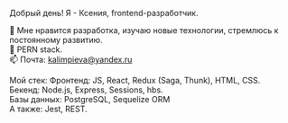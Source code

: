 Добрый день! Я - Ксения, frontend-разработчик.

👀 Мне нравится разработка, изучаю новые технологии, стремлюсь к постоянному развитию.<br>
👾 PERN stack.<br>
📫 Почта: kalimpieva@yandex.ru


Мой стек:
Фронтенд: JS, React, Redux (Saga, Thunk), HTML, CSS.<br>
Бекенд: Node.js, Express, Sessions, hbs.<br>
Базы данных: PostgreSQL, Sequelize ORM<br>
A также: Jest, REST.


<!-- Pinned Repositories -- >
<a href="https://github.com/AlimpievaXenia/Yoga">
  <img align="center" style="margin:1rem 0.5rem" src="https://www.google.com/search?q=yoga&sxsrf=APq-WBsqnxa7TsFJwh16mknhwKTENR1XKg:1649081367466&source=lnms&tbm=isch&sa=X&ved=2ahUKEwjC5PPoyvr2AhW9AhAIHcxMA-sQ_AUoAnoECAEQBA&biw=1879&bih=1198&dpr=1#imgrc=OQxE65Rrf9qXVM" />
</a>
<br>
<a href="https://github.com/AlimpievaXenia/Elbrus-restaurant">
  <img align="center" style="margin:0.5rem" src="https://www.google.com/search?q=restaurant+cartoon&tbm=isch&ved=2ahUKEwiSsdqQy_r2AhUwQvEDHR67BOcQ2-cCegQIABAA&oq=restaurant+&gs_lcp=CgNpbWcQARgDMgQIABBDMgQIABBDMgQIABBDMgQIABBDMgQIABBDMgQIABBDMgQIABBDMgQIABBDMgUIABCABDIECAAQQ1DEAljEAmCkHGgAcAB4AIABO4gBdpIBATKYAQCgAQGqAQtnd3Mtd2l6LWltZ8ABAQ&sclient=img&ei=avxKYpLUOLCExc8PnvaSuA4&bih=1198&biw=1879#imgrc=qmEoORoRm_MCuM" />
</a>
